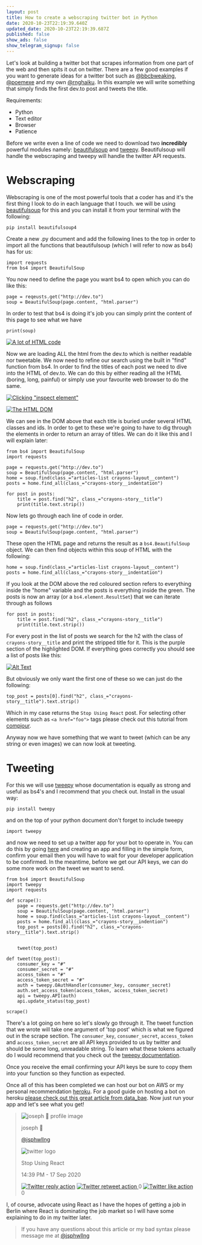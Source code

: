 ```yaml
---
layout: post
title: How to create a webscraping twitter bot in Python
date: 2020-10-23T22:19:39.640Z
updated_date: 2020-10-23T22:19:39.687Z
published: false
show_ads: false
show_telegram_signup: false
---
```

Let's look at building a twitter bot that scrapes information from one part of the web and then spits it out on twitter. There are a few good examples if you want to generate ideas for a twitter bot such as [@bbcbweaking](https://twitter.com/bbcbweaking?lang=en), [@poemexe](https://twitter.com/poem_exe) and my own [@rnghaiku](https://twitter.com/rnghaiku). In this example we will write something that simply finds the first dev.to post and tweets the title.

Requirements:

*   Python
*   Text editor
*   Browser
*   Patience

Before we write even a line of code we need to download two **incredibly** powerful modules namely: [beautifulsoup](https://www.crummy.com/software/BeautifulSoup/bs4/doc/) and [tweepy](https://www.tweepy.org/). Beautifulsoup will handle the webscraping and tweepy will handle the twitter API requests.

[](#webscraping)Webscraping
===========================

Webscraping is one of the most powerful tools that a coder has and it's the first thing I look to do in each language that I touch. we will be using [beautifulsoup](https://www.crummy.com/software/BeautifulSoup/bs4/doc/) for this and you can install it from your terminal with the following:  

    pip install beautifulsoup4
    

Create a new .py document and add the following lines to the top in order to import all the functions that beautifulsoup (which I will refer to now as bs4) has for us:  

    import requests
    from bs4 import BeautifulSoup
    

You now need to define the page you want bs4 to open which you can do like this:  

    page = reqeusts.get("http://dev.to")
    soup = BeautifulSoup(page.content, "html.parser")
    

In order to test that bs4 is doing it's job you can simply print the content of this page to see what we have  

    print(soup)
    

[![A lot of HTML code](https://res.cloudinary.com/practicaldev/image/fetch/s--uq4nxYAo--/c_limit%2Cf_auto%2Cfl_progressive%2Cq_auto%2Cw_880/https://dev-to-uploads.s3.amazonaws.com/i/gtivzrfrotip7dkw5lqt.png)](https://res.cloudinary.com/practicaldev/image/fetch/s--uq4nxYAo--/c_limit%2Cf_auto%2Cfl_progressive%2Cq_auto%2Cw_880/https://dev-to-uploads.s3.amazonaws.com/i/gtivzrfrotip7dkw5lqt.png)

Now we are loading ALL the html from the dev.to which is neither readable nor tweetable. We now need to refine our search using the built in "find" function from bs4. In order to find the titles of each post we need to dive into the HTML of dev.to. We can do this by either reading all the HTML (boring, long, painful) or simply use your favourite web browser to do the same.

[![Clicking "inspect element"](https://res.cloudinary.com/practicaldev/image/fetch/s--_LDE-UMF--/c_limit%2Cf_auto%2Cfl_progressive%2Cq_auto%2Cw_880/https://dev-to-uploads.s3.amazonaws.com/i/7fufyveu8ibqwqpew2dy.png)](https://res.cloudinary.com/practicaldev/image/fetch/s--_LDE-UMF--/c_limit%2Cf_auto%2Cfl_progressive%2Cq_auto%2Cw_880/https://dev-to-uploads.s3.amazonaws.com/i/7fufyveu8ibqwqpew2dy.png)

[![The HTML DOM](https://res.cloudinary.com/practicaldev/image/fetch/s--QpUt-wHz--/c_limit%2Cf_auto%2Cfl_progressive%2Cq_auto%2Cw_880/https://dev-to-uploads.s3.amazonaws.com/i/e2s0lfb0w9g7lfvv6nau.jpg)](https://res.cloudinary.com/practicaldev/image/fetch/s--QpUt-wHz--/c_limit%2Cf_auto%2Cfl_progressive%2Cq_auto%2Cw_880/https://dev-to-uploads.s3.amazonaws.com/i/e2s0lfb0w9g7lfvv6nau.jpg)

We can see in the DOM above that each title is buried under several HTML classes and ids. In order to get to these we're going to have to dig through the elements in order to return an array of titles. We can do it like this and I will explain later:  

    from bs4 import BeautifulSoup
    import requests
    
    page = requests.get("http://dev.to")
    soup = BeautifulSoup(page.content, "html.parser")
    home = soup.find(class_="articles-list crayons-layout__content")
    posts = home.find_all(class_="crayons-story__indentation")
    
    for post in posts:
        title = post.find("h2", class_="crayons-story__title")
        print(title.text.strip())
    

Now lets go through each line of code in order.  

    page = requests.get("http://dev.to")
    soup = BeautifulSoup(page.content, "html.parser")
    

These open the HTML page and returns the result as a `bs4.BeautifulSoup` object. We can then find objects within this soup of HTML with the following:  

    home = soup.find(class_="articles-list crayons-layout__content")
    posts = home.find_all(class_="crayons-story__indentation")
    

If you look at the DOM above the red coloured section refers to everything inside the "home" variable and the posts is everything inside the green. The posts is now an array (or a `bs4.element.ResultSet`) that we can iterate through as follows  

    for post in posts:
        title = post.find("h2", class_="crayons-story__title")
        print(title.text.strip())
    

For every post in the list of posts we search for the h2 with the class of `crayons-story__title` and print the stripped title for it. This is the purple section of the highlighted DOM. If everything goes correctly you should see a list of posts like this:

[![Alt Text](https://res.cloudinary.com/practicaldev/image/fetch/s--CXEMe4fx--/c_limit%2Cf_auto%2Cfl_progressive%2Cq_auto%2Cw_880/https://dev-to-uploads.s3.amazonaws.com/i/e8nbaff5ky5vp767elw4.png)](https://res.cloudinary.com/practicaldev/image/fetch/s--CXEMe4fx--/c_limit%2Cf_auto%2Cfl_progressive%2Cq_auto%2Cw_880/https://dev-to-uploads.s3.amazonaws.com/i/e8nbaff5ky5vp767elw4.png)

But obviously we only want the first one of these so we can just do the following:  

    top_post = posts[0].find("h2", class_="crayons-story__title").text.strip()
    

Which in my case returns the `Stop Using React` post. For selecting other elements such as `<a href="foo">` tags please check out this tutorial from [compjour](http://www.compjour.org/warmups/govt-text-releases/collect-lists-of-obama-press-briefings/).

Anyway now we have something that we want to tweet (which can be any string or even images) we can now look at tweeting.

[](#tweeting)Tweeting
=====================

For this we will use [tweepy](https://www.tweepy.org/) whose documentation is equally as strong and useful as bs4's and I recommend that you check out. Install in the usual way:  

    pip install tweepy
    

and on the top of your python document don't forget to include tweepy  

    import tweepy
    

and now we need to set up a twitter app for your bot to operate in. You can do this by going [here](https://developer.twitter.com/en/apps) and creating an app and filling in the simple form, confirm your email then you will have to wait for your developer application to be confirmed. In the meantime, before we get our API keys, we can do some more work on the tweet we want to send.  

    from bs4 import BeautifulSoup
    import tweepy
    import requests
    
    def scrape():
        page = requests.get("http://dev.to")
        soup = BeautifulSoup(page.content, "html.parser")
        home = soup.find(class_="articles-list crayons-layout__content")
        posts = home.find_all(class_="crayons-story__indention")
        top_post = posts[0].find("h2", class_="crayons-story__title").text.strip()
    
    
        tweet(top_post)
    
    def tweet(top_post):
        consumer_key = "#"
        consumer_secret = "#"
        access_token = "#"
        access_token_secret = "#"
        auth = tweepy.OAuthHandler(consumer_key, consumer_secret)
        auth.set_access_token(access_token, access_token_secret)
        api = tweepy.API(auth)
        api.update_status(top_post)
    
    scrape()
    

There's a lot going on here so let's slowly go through it. The tweet function that we wrote will take one argument of 'top post' which is what we figured out in the scrape section. The `consumer_key`, `consumer_secret`, `access_token` and `access_token_secret` are all API keys provided to us by twitter and should be some long, unreadable string. To learn what these tokens actually do I would recommend that you check out the [tweepy documentation](http://docs.tweepy.org/en/latest/api.html).

Once you receive the email confirming your API keys be sure to copy them into your function so they function as expected.

Once all of this has been completed we can host our bot on AWS or my personal recommendation [heroku](https://dashboard.heroku.com/). For a good guide on hosting a bot on heroku [please check out this great article from data\_bae](https://dev.to/emcain/how-to-set-up-a-twitter-bot-with-python-and-heroku-1n39). Now just run your app and let's see what you get!

> ![joseph 🍇 profile image](https://res.cloudinary.com/practicaldev/image/fetch/s--xdiqwLiu--/c_limit%2Cf_auto%2Cfl_progressive%2Cq_auto%2Cw_880/https://pbs.twimg.com/profile_images/1305919308028153863/ftsz6Qvv_normal.jpg)
> 
> joseph 🍇
> 
> [@jsphwllng](https://dev.to/jsphwllng)
> 
> ![twitter logo](https://res.cloudinary.com/practicaldev/image/fetch/s--P4t6ys1m--/c_limit%2Cf_auto%2Cfl_progressive%2Cq_auto%2Cw_880/https://practicaldev-herokuapp-com.freetls.fastly.net/assets/twitter-f95605061196010f91e64806688390eb1a4dbc9e913682e043eb8b1e06ca484f.svg)
> 
> Stop Using React
> 
> 14:39 PM - 17 Sep 2020
> 
>  [![Twitter reply action](https://practicaldev-herokuapp-com.freetls.fastly.net/assets/twitter-reply-action.svg)](https://twitter.com/intent/tweet?in_reply_to=1306603585954869248) [ ![Twitter retweet action](https://practicaldev-herokuapp-com.freetls.fastly.net/assets/twitter-retweet-action.svg) ](https://twitter.com/intent/retweet?tweet_id=1306603585954869248) 0 [ ![Twitter like action](https://practicaldev-herokuapp-com.freetls.fastly.net/assets/twitter-like-action.svg) ](https://twitter.com/intent/like?tweet_id=1306603585954869248) 0

I, of course, advocate using React as I have the hopes of getting a job in Berlin where React is dominating the job market so I will have some explaining to do in my twitter later.

> If you have any questions about this article or my bad syntax please message me at [@jsphwllng](https://twitter.com/jsphWllng)